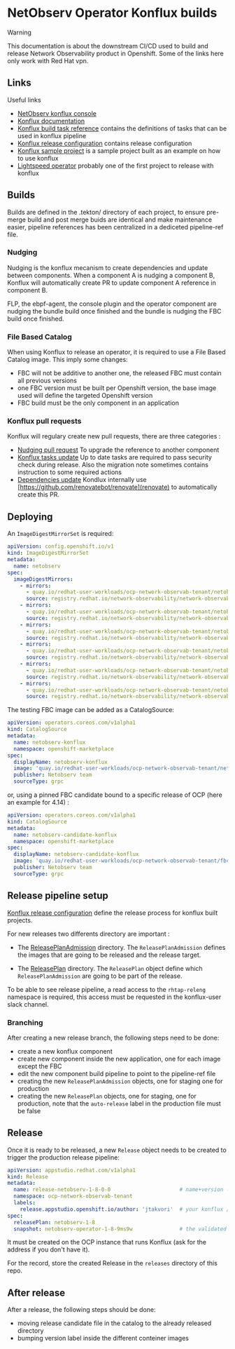 # NetObserv Operator Konflux builds

> [!WARNING]
> This documentation is about the downstream CI/CD used to build and release Network Observability product in Openshift.
> Some of the links here only work with Red Hat vpn.

## Links

Useful links

- [NetObserv konflux console](https://console.redhat.com/application-pipeline/workspaces/ocp-network-observab/applications)
- [Konflux documentation](https://gitlab.cee.redhat.com/konflux/docs/users)
- [Konflux build task reference](https://github.com/konflux-ci/build-definitions/tree/main/task) contains the definitions of tasks that can be used in konflux pipeline
- [Konflux release configuration](https://gitlab.cee.redhat.com/releng/konflux-release-data) contains release configuration
- [Konflux sample project](https://github.com/konflux-ci/olm-operator-konflux-sample) is a sample project built as an example on how to use konflux
- [Lightspeed operator](https://github.com/openshift/lightspeed-operator/blob/main/.tekton/fbc-v4-15-pull-request.yaml) probably one of the first project to release with konflux

## Builds

Builds are defined in the .tekton/ directory of each project, to ensure pre-merge build and post merge buids are identical and make maintenance easier, pipeline references has been centralized in a dediceted pipeline-ref file.

### Nudging

Nudging is the konflux mecanism to create dependencies and update between components. When a component A is nudging a component B, Konflux will automatically create PR to update component A reference in component B.

FLP, the ebpf-agent, the console plugin and the operator component are nudging the bundle build once finished and the bundle is nudging the FBC build once finished.

### File Based Catalog

When using Konflux to release an operator, it is required to use a File Based Catalog image. This imply some changes:
- FBC will not be additive to another one, the released FBC must contain all previous versions
- one FBC version must be built per Openshift version, the base image used will define the targeted Openshift version
- FBC build must be the only component in an application

### Konflux pull requests

Konflux will regulary create new pull requests, there are three categories :

- [Nudging pull request](https://github.com/netobserv/network-observability-operator/pull/969) To upgrade the reference to another component
- [Konflux tasks update](https://github.com/netobserv/network-observability-operator/pull/787) Up to date tasks are required to pass security check during release. Also the migration note sometimes contains instruction to some required actions
- [Dependencies update](https://github.com/netobserv/network-observability-operator/pull/962) Kondlux internally use [https://github.com/renovatebot/renovate](renovate) to automatically create this PR.

## Deploying

An `ImageDigestMirrorSet` is required:

```yaml
apiVersion: config.openshift.io/v1
kind: ImageDigestMirrorSet
metadata:
  name: netobserv
spec:
  imageDigestMirrors:
    - mirrors:
      - quay.io/redhat-user-workloads/ocp-network-observab-tenant/netobserv-operator/network-observability-operator
      source: registry.redhat.io/network-observability/network-observability-rhel9-operator
    - mirrors:
      - quay.io/redhat-user-workloads/ocp-network-observab-tenant/netobserv-operator/flowlogs-pipeline
      source: registry.redhat.io/network-observability/network-observability-flowlogs-pipeline-rhel9
    - mirrors:
      - quay.io/redhat-user-workloads/ocp-network-observab-tenant/netobserv-operator/netobserv-ebpf-agent
      source: registry.redhat.io/network-observability/network-observability-ebpf-agent-rhel9
    - mirrors:
      - quay.io/redhat-user-workloads/ocp-network-observab-tenant/netobserv-operator/network-observability-console-plugin
      source: registry.redhat.io/network-observability/network-observability-console-plugin-rhel9
    - mirrors:
      - quay.io/redhat-user-workloads/ocp-network-observab-tenant/netobserv-operator/network-observability-cli-container
      source: registry.redhat.io/network-observability/network-observability-cli-rhel9
    - mirrors:
      - quay.io/redhat-user-workloads/ocp-network-observab-tenant/netobserv-operator/network-observability-operator-bundle
      source: registry.redhat.io/network-observability/network-observability-operator-bundle
```

The testing FBC image can be added as a CatalogSource:

```yaml
apiVersion: operators.coreos.com/v1alpha1
kind: CatalogSource
metadata:
  name: netobserv-konflux
  namespace: openshift-marketplace
spec:
  displayName: netobserv-konflux
  image: 'quay.io/redhat-user-workloads/ocp-network-observab-tenant/netobserv-operator/network-observability-operator-fbc:latest'
  publisher: Netobserv team
  sourceType: grpc
```

or, using a pinned FBC candidate bound to a specific release of OCP (here an example for 4.14) :

```yaml
apiVersion: operators.coreos.com/v1alpha1
kind: CatalogSource
metadata:
  name: netobserv-candidate-konflux
  namespace: openshift-marketplace
spec:
  displayName: netobserv-candidate-konflux
  image: 'quay.io/redhat-user-workloads/ocp-network-observab-tenant/fbc-v4-14:on-pr-e4100cd49d5794f0fe76f00546e23dd2559b387f'
  publisher: Netobserv team
  sourceType: grpc
```

## Release pipeline setup

[Konflux release configuration](https://gitlab.cee.redhat.com/releng/konflux-release-data) define the release process for konflux built projects.

For new releases two differents directory are important :
- The [ReleasePlanAdmission](https://gitlab.cee.redhat.com/releng/konflux-release-data/-/tree/main/config/stone-prd-rh01.pg1f.p1/product/ReleasePlanAdmission/ocp-network-observab) directory. The `ReleasePlanAdmission` defines the images that are going to be released and the release target.

- The [ReleasePlan](https://gitlab.cee.redhat.com/releng/konflux-release-data/-/tree/main/tenants-config/cluster/stone-prd-rh01/tenants/ocp-network-observab-tenant?ref_type=heads) directory. The `ReleasePlan` object define which `ReleasePlanAdmission` are going to be part of the release.

To be able to see release pipeline, a read access to the `rhtap-releng` namespace is required, this access must be requested in the konflux-user slack channel.

### Branching

After creating a new release branch, the following steps need to be done:
- create a new konflux component
- create new component inside the new application, one for each image except the FBC
- edit the new component build pipeline to point to the pipeline-ref file
- creating the new `ReleasePlanAdmission` objects, one for staging one for production
- creating the new `ReleasePlan` objects, one for staging, one for production, note that the `auto-release` label in the production file must be false

## Release

Once it is ready to be released, a new `Release` object needs to be created to trigger the production release pipeline:

```yaml
apiVersion: appstudio.redhat.com/v1alpha1
kind: Release
metadata:
  name: release-netobserv-1-8-0-0                      # name+version - last digit is the attempt number, in case you need to retry
  namespace: ocp-network-observab-tenant
  labels:
    release.appstudio.openshift.io/author: 'jtakvori'  # your konflux / redhat user
spec:
  releasePlan: netobserv-1-8
  snapshot: netobserv-operator-1-8-9ms9w               # the validated snapshot
```

It must be created on the OCP instance that runs Konflux (ask for the address if you don't have it).

For the record, store the created Release in the `releases` directory of this repo.

## After release

After a release, the following steps should be done:
- moving release candidate file in the catalog to the already released directory
- bumping version label inside the different conteiner images
